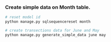 ### Create simple data on Month table.
```bash
# reset model id
python manage.py sqlsequencereset month

# create transections data for June and May 
python manage.py generate_simple_data june may
```
